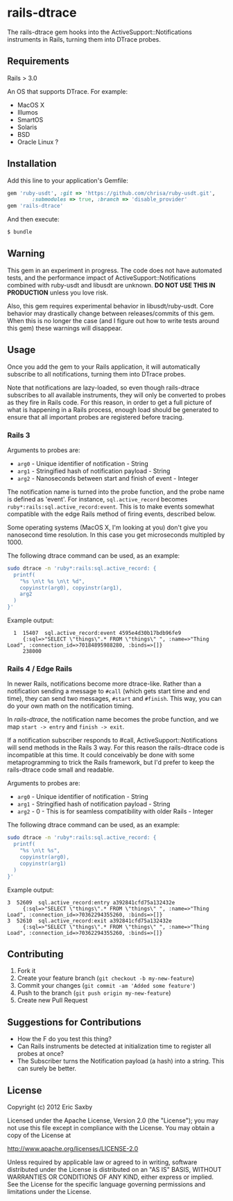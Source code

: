# rails-dtrace

The rails-dtrace gem hooks into the ActiveSupport::Notifications
instruments in Rails, turning them into DTrace probes.

## Requirements

Rails > 3.0

An OS that supports DTrace. For example:
* MacOS X
* Illumos
* SmartOS
* Solaris
* BSD
* Oracle Linux ?

## Installation

Add this line to your application's Gemfile:

```ruby
gem 'ruby-usdt', :git => 'https://github.com/chrisa/ruby-usdt.git',
        :submodules => true, :branch => 'disable_provider'
gem 'rails-dtrace'
```

And then execute:

```bash
$ bundle
```

## Warning

This gem in an experiment in progress. The code does not have automated
tests, and the performance impact of ActiveSupport::Notifications
combined with ruby-usdt and libusdt are unknown. **DO NOT USE THIS IN
PRODUCTION** unless you love risk.

Also, this gem requires experimental behavior in libusdt/ruby-usdt.
Core behavior may drastically change between releases/commits of this
gem. When this is no longer the case (and I figure out how to write
tests around this gem) these warnings will disappear.

## Usage

Once you add the gem to your Rails application, it will automatically
subscribe to all notifications, turning them into DTrace probes. 

Note that notifications are lazy-loaded, so even though rails-dtrace subscribes to all available instruments, they will only be converted to probes as they fire in Rails code. For this reason, in order to get a full picture of what is happening in a Rails process, enough load should be generated to ensure that all important probes are registered before tracing.

### Rails 3

Arguments to probes are:

* `arg0` - Unique identifier of notification - String
* `arg1` - Stringified hash of notification payload - String
* `arg2` - Nanoseconds between start and finish of event - Integer

The notification name is turned into the probe function, and the probe name is defined as 'event'. For instance, `sql.active_record` becomes `ruby*:rails:sql.active_record:event`. This is to make events somewhat compatible with the edge Rails method of firing events, described below.

Some operating systems (MacOS X, I'm looking at you) don't give you nanosecond time resolution. In this case you get microseconds multipled by 1000.

The following dtrace command can be used, as an example:

```bash
sudo dtrace -n 'ruby*:rails:sql.active_record: { 
  printf(
    "%s \n\t %s \n\t %d", 
    copyinstr(arg0), copyinstr(arg1),
    arg2
  )
}'
```

Example output:

```
  1  15407  sql.active_record:event 4595e4d30b17bdb96fe9 
	 {:sql=>"SELECT \"things\".* FROM \"things\" ", :name=>"Thing Load", :connection_id=>70184895988280, :binds=>[]} 
	 238000
```


### Rails 4 / Edge Rails

In newer Rails, notifications become more dtrace-like. Rather than a notification sending a message to `#call` (which gets start time and end time), they can send two messages, `#start` and `#finish`. This way, you can do your own math on the notification timing.

In *rails-dtrace*, the notification name becomes the probe function, and we map `start -> entry` and `finish -> exit`.

If a notification subscriber responds to #call, ActiveSupport::Notifications will send methods in the Rails 3 way. For this reason the rails-dtrace code is incompatible at this time. It could conceivably be done with some metaprogramming to trick the Rails framework, but I'd prefer to keep the rails-dtrace code small and readable.

Arguments to probes are:

* `arg0` - Unique identifier of notification - String
* `arg1` - Stringified hash of notification payload - String
* `arg2` - 0 - This is for seamless compatibility with older Rails - Integer

The following dtrace command can be used, as an example:

```bash
sudo dtrace -n 'ruby*:rails:sql.active_record: { 
  printf(
    "%s \n\t %s", 
    copyinstr(arg0),
    copyinstr(arg1)
  )
}'
```

Example output:

```
3  52609  sql.active_record:entry a392841cfd75a132432e 
	 {:sql=>"SELECT \"things\".* FROM \"things\" ", :name=>"Thing Load", :connection_id=>70362294355260, :binds=>[]}
3  52610  sql.active_record:exit a392841cfd75a132432e 
	 {:sql=>"SELECT \"things\".* FROM \"things\" ", :name=>"Thing Load", :connection_id=>70362294355260, :binds=>[]}
```


## Contributing

1. Fork it
2. Create your feature branch (`git checkout -b my-new-feature`)
3. Commit your changes (`git commit -am 'Added some feature'`)
4. Push to the branch (`git push origin my-new-feature`)
5. Create new Pull Request

## Suggestions for Contributions

* How the F do you test this thing?
* Can Rails instruments be detected at initialization time to register all probes at once?
* The Subscriber turns the Notification payload (a hash) into a string.
  This can surely be better.

## License

Copyright (c) 2012 Eric Saxby

Licensed under the Apache License, Version 2.0 (the "License");
you may not use this file except in compliance with the License.
You may obtain a copy of the License at

   http://www.apache.org/licenses/LICENSE-2.0

Unless required by applicable law or agreed to in writing, software
distributed under the License is distributed on an "AS IS" BASIS,
WITHOUT WARRANTIES OR CONDITIONS OF ANY KIND, either express or implied.
See the License for the specific language governing permissions and
limitations under the License.

